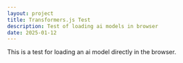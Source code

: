 ```yaml
---
layout: project
title: Transformers.js Test
description: Test of loading ai models in browser
date: 2025-01-12
---
```


This is a test for loading an ai model directly in the browser. 

<div id="chatInterface" style="margin-top: 20px;">
    
</div>

<script type="module">
  
  import { setupChat } from "/assets/js/chat.js";
  import { setupWorker } from "/assets/js/listener.js";
  setupChat();
  setupWorker();
</script>
